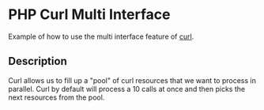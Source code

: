 # PHP Curl Multi Interface

Example of how to use the multi interface feature of [curl](https://curl.haxx.se/).

## Description

Curl allows us to fill up a "pool" of curl resources that we want to process in parallel. Curl by default will process
a 10 calls at once and then picks the next resources from the pool.